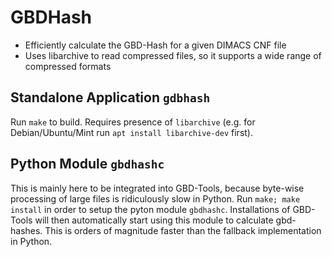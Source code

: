# GBDHash

* Efficiently calculate the GBD-Hash for a given DIMACS CNF file
* Uses libarchive to read compressed files, so it supports a wide range of compressed formats

## Standalone Application `gdbhash`

Run `make` to build. Requires presence of `libarchive` (e.g. for Debian/Ubuntu/Mint run `apt install libarchive-dev` first). 

## Python Module `gbdhashc`

This is mainly here to be integrated into GBD-Tools, because byte-wise processing of large files is ridiculously slow in Python. Run `make; make install` in order to setup the pyton module `gbdhashc`. Installations of GBD-Tools will then automatically start using this module to calculate gbd-hashes. This is orders of magnitude faster than the fallback implementation in Python. 